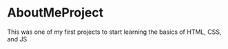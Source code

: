 # AboutMeProject
This was one of my first projects to start learning the basics of HTML, CSS, and JS
